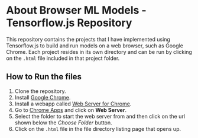 # About Browser ML Models - Tensorflow.js Repository

This repository contains the projects that I have implemented using Tensorflow.js to build and run models on a web browser, such as Google Chrome.
Each project resides in its own directory and can be run by clicking on the `.html` file included in that project folder.

## How to Run the files
1. Clone the repository.
2. Install [Google Chrome](https://www.google.com/chrome/?brand=CHBD&gclid=Cj0KCQjw7sz6BRDYARIsAPHzrNJCc96cW15JlHefvkN_ILHzH6BEF116k-gDE70dBnfSggLoyloZ8vwaAgRrEALw_wcB&gclsrc=aw.ds).
3. Install a webapp called [Web Server for Chrome](https://chrome.google.com/webstore/detail/web-server-for-chrome/ofhbbkphhbklhfoeikjpcbhemlocgigb?utm_source=chrome-app-launcher-info-dialog).
4. Go to [Chrome Apps](chrome://apps) and click on <b>Web Server</b>.
5. Select the folder to start the web server from and then click on the url shown below the <i>Choose Folder</i> button.
6. Click on the `.html` file in the file directory listing page that opens up.
